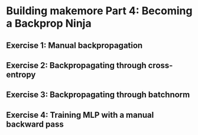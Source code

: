 # Building makemore Part 4: Becoming a Backprop Ninja

## Exercise 1: Manual backpropagation

## Exercise 2: Backpropagating through cross-entropy

## Exercise 3: Backpropagating through batchnorm

## Exercise 4: Training MLP with a manual backward pass
